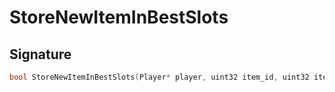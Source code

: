 # StoreNewItemInBestSlots

## Signature

```cpp
bool StoreNewItemInBestSlots(Player* player, uint32 item_id, uint32 item_count)
```
